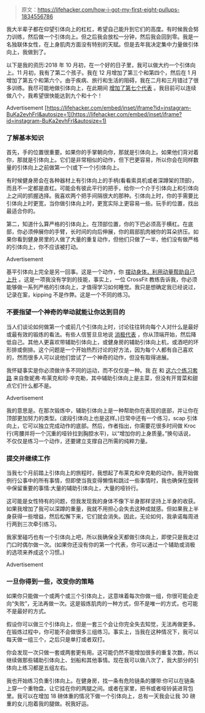 > 原文：<https://lifehacker.com/how-i-got-my-first-eight-pullups-1834556786>

我大半辈子都在仰望引体向上的杠杠，希望自己能升到它们的高度。有时候我会努力训练，然后做一个引体向上。但之后我会放松一分钟，然后我会回到零。我是一名独联体女性，在上身肌肉方面没有特别的天赋。但是去年我决定集中力量做引体向上，我做到了。

以下是我的资历:2018 年 10 月初，在一个好的日子里，我可以做大约一个引体向上。11 月初，我有了第二个孩子。我在 12 月增加了第三个和第四个，然后在 1 月增加了第五个和第六个。由于疾病、旅行和生活的阻碍，我在二月和三月错过了很多训练。我尽可能地做引体向上，在此期间 [增加了第七个代表](https://www.instagram.com/p/BuKa2evhFrI/) 。我目前可以连续做八个，我希望很快能达到九个和十个！

<label class="bxm4mm-13 juykRM">Advertisement</label> [https://lifehacker.com/embed/inset/iframe?id=instagram-BuKa2evhFrI&autosize=1](https://lifehacker.com/embed/inset/iframe?id=instagram-BuKa2evhFrI&autosize=1) 

### 了解基本知识

首先，手的位置很重要。如果你的手掌朝向你，那就是引体向上。如果他们背对着你，那就是引体向上。它们是非常相似的动作，但下巴更容易，所以你会在同样数量的引体向上之前做第一个(或下一个)引体向上。

有时候健身房会在各种器材上有引体向上的手柄(看看索具机或者深蹲架的顶部)，而且不一定都是直杠。可能会有彼此平行的把手，给你一个介于引体向上和引体向上之间的抓握选择。我喜欢两个把手间隔很大的那种。引体向上时，你的手需要比引体向上时更宽，当你做引体向上时，更宽实际上更容易一些。玩手的位置，找出最适合你的。

第二，知道什么算严格的引体向上。在顶部位置，你的下巴必须高于横杠。在底部，你必须伸展你的手臂，长时间的向后伸展，你的肩部肌肉被你的耳朵挤压。如果你看到健身房里的人做了大量的重复动作，但他们只做了一半，他们没有做严格的引体向上，你不应该被打动。

<label class="bxm4mm-13 juykRM">Advertisement</label>

基平引体向上完全是另一回事。这是一个动作，你 [摆动身体，利用动量帮助自己上升](https://www.youtube.com/watch?v=-svgkP7Z4ZM) 。这是一项我没有学到的技能，事实上，一位 CrossFit 教练告诉我，你必须能够做一系列严格的引体向上，才值得学习如何睡觉。我只是想确定我已经说过，记录在案，kipping 不是作弊。这是一个不同的练习。

### 不要指望一个神奇的举动就能让你达到目的

当人们谈论如何做第一个或前几个引体向上时，讨论往往转向每个人对什么是最好或最有效的锻炼的看法。有些人信誓旦旦地说 [消极代表](https://vitals.lifehacker.com/negative-reps-help-you-do-exercises-you-thought-were-im-1787395360) ，你从顶端开始，然后降低自己。其他人更喜欢带辅助引体向上，或健身房的辅助引体向上机，或酒吧的环形排或倒排。这个问题是一个开始热烈讨论的好方法，因为每个人都有自己喜欢的，然而很多人可以说他们尝试了一个神奇的动作，但没有取得进展。

我怀疑事实是你必须做许多不同的运动，而不仅仅是一种。我 [在](https://lifehacker.com/two-weeks-of-this-workout-brought-me-within-inches-of-a-1794336550) 和 [这六个练习套路](https://vitals.lifehacker.com/this-strength-workout-can-get-you-closer-to-your-first-1793796371) 来自詹妮弗·布莱克和珍·辛克勒，其中辅助引体向上是主菜，但没有开胃菜和甜点它们什么都不是。

<label class="bxm4mm-13 juykRM">Advertisement</label>

我的意思是。在那次锻炼中，辅助引体向上是一种帮助你在表现的底部，并让你在顶部更加努力的类型。(波段引体向上也是这样。)日常中还有一个练习，scap 引体向上，它可以独立完成动作的底部。然后，作者指出，你需要花很多时间做 Kroc 行(弯腰并将一个沉重的哑铃拉到胸腔水平)，以“增加你的上身质量。”换句话说，不仅仅是练习一个动作，还要建立支撑自己所需的纯粹力量。

### 提交并继续工作

当我七个月前踏上引体向上的旅程时，我想起了布莱克和辛克勒的动作。我开始做例行公事中的所有事情，但即使当我变得懒惰和跳过一些事情时，我也确保在旋转中保留重要的事情:大量的辅助引体向上，大量的哑铃行。

这可能是女性特有的问题，但我发现我的身体不像下半身那样坚持上半身的收获。如果我增加了我可以深蹲的重量，我就不用担心会失去这种成就感。但如果我上半身获得一些增益，然后松懈下来，它们就会消失。因此，无论如何，我承诺每周进行两到三次牵引练习。

我家里碰巧也有一个引体向上吧，所以我确保全天都做引体向上，即使只是我走过门口时偶尔做一次。(如果你还没有你的第一个代表，你可以通过一个辅助或消极的选项来养成这个习惯。)

<label class="bxm4mm-13 juykRM">Advertisement</label>

### 一旦你得到一些，改变你的策略

如果你只能做一个或两个或三个引体向上，这意味着每次你做一组，你很可能会走向“失败”，无法再做一次。这是锻炼肌肉的一种方式，但不是唯一的方式，也可能不是最好的方式。

假设你可以做三个引体向上，但是一套三个会让你完全失去知觉，无法再做更多。在锻炼过程中，你可能不会做很多三组练习。事实上，当我在这种情况下，我可以每天做一组三个，之后只是单打或者双打。

你会发现一次只做一套或两套更有用。这可能仍然不能增加很多的重复次数，所以继续做那些辅助引体向上、划船和其他事情。现在我可以做八次了，我大部分的引体向上练习都是五组左右。

我也开始练习负重引体向上。在健身房，找一条有危险链条的腰带:你可以在链条上穿一个重物盘，让它挂在你的两腿之间。或者在家里，把书或者哑铃装进背包里。我可以在增加 18 磅体重的情况下做一个引体向上，总有一天我会让我 30 磅重的女儿抱着我的腿做。祝我好运。